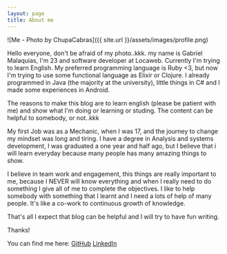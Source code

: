 ```yaml
---
layout: page
title: About me
---
```


![Me - Photo by ChupaCabras]({{ site.url }}/assets/images/profile.png)

Hello everyone, don't be afraid of my photo..kkk. my name is Gabriel Malaquias, I'm 23 and software developer at Locaweb. Currently I'm trying to learn English. My preferred programming language is Ruby <3, but now I'm trying to use some functional language as Elixir or Clojure. I already programmed in Java (the majority at the university), little things in C# and I made some experiences in Android.

The reasons to make this blog are to learn english (please be patient with me) and show what I'm doing or learning or studing. The content can be helpful to somebody, or not..kkk

My first Job was as a Mechanic, when I was 17, and the journey to change my mindset was long and tiring. I have a degree in Analysis and systems development, I was graduated a one year and half ago, but I believe that i will learn everyday because many people has many amazing things to show.

I believe in team work and engagement, this things are really important to me, because I NEVER will know everything and when I really need to do something I give all of me to complete the objectives. I like to help somebody with something that I learnt and I need a lots of help of many people. It's like a co-work to continuous growth of knowledge.

That's all I expect that blog can be helpful and I will try to have fun writing.

Thanks!

You can find me here:
[GitHub][github]
[LinkedIn][linkedin]


[github]: https://github.com/GabrielMalakias
[linkedin]: https://www.linkedin.com/in/gabriel07malakias
